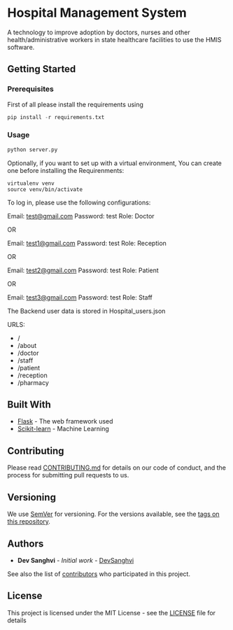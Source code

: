 # Hospital Management System

A technology to improve adoption by doctors, nurses and other health/administrative workers in state healthcare facilities to use the HMIS software.

## Getting Started

### Prerequisites

First of all please install the requirements using

```python
pip install -r requirements.txt 
```

### Usage

```python
python server.py
```

Optionally, if you want to set up with a virtual environment, You can create one before installing the Requirenments:

```
virtualenv venv
source venv/bin/activate
```


To log in, please use the following configurations:

Email: test@gmail.com
Password: test
Role: Doctor

OR

Email: test1@gmail.com
Password: test
Role: Reception

OR

Email: test2@gmail.com
Password: test
Role: Patient

OR

Email: test3@gmail.com
Password: test
Role: Staff



The Backend user data is stored in Hospital_users.json

URLS:
- /
- /about
- /doctor
- /staff
- /patient
- /reception
- /pharmacy


## Built With

* [Flask](https://flask.palletsprojects.com/en/2.3.x/) - The web framework used
* [Scikit-learn](https://scikit-learn.org/stable/) - Machine Learning

## Contributing

Please read [CONTRIBUTING.md](https://github.com/Dv04/Hospital_Management_System/blob/main/CONTRIBUTING.md) for details on our code of conduct, and the process for submitting pull requests to us.

## Versioning

We use [SemVer](http://semver.org/) for versioning. For the versions available, see the [tags on this repository](https://github.com/Dv04/Hospital_Management_System/tags). 

## Authors

* **Dev Sanghvi** - *Initial work* - [DevSanghvi](https://github.com/Dv04)

See also the list of [contributors](https://github.com/Dv04/Hospital_Management_System/graphs/contributors) who participated in this project.

## License

This project is licensed under the MIT License - see the [LICENSE](LICENSE) file for details
